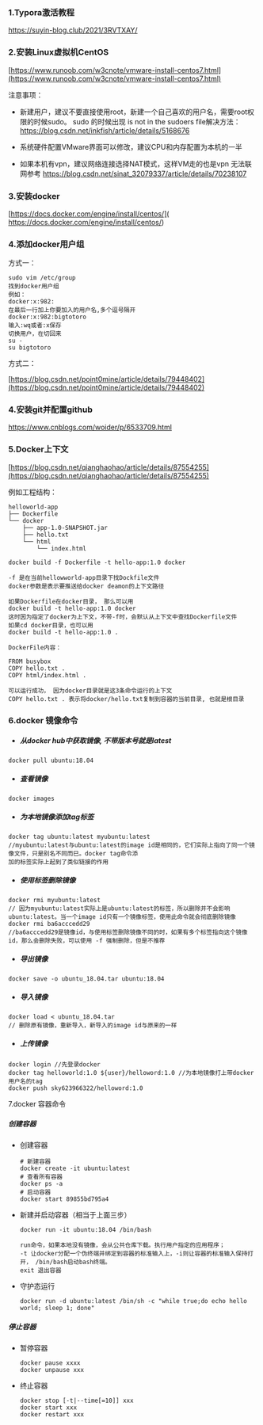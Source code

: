 ### 1.Typora激活教程

https://suyin-blog.club/2021/3RVTXAY/

### 2.安装Linux虚拟机CentOS

[https://www.runoob.com/w3cnote/vmware-install-centos7.html](https://www.runoob.com/w3cnote/vmware-install-centos7.html)

注意事项：

 - 新建用户，建议不要直接使用root，新建一个自己喜欢的用户名，需要root权限的时候sudo。
sudo 的时候出现 is not in the sudoers file解决方法：https://blog.csdn.net/inkfish/article/details/5168676

 - 系统硬件配置VMware界面可以修改，建议CPU和内存配置为本机的一半

 - 如果本机有vpn，建议网络连接选择NAT模式，这样VM走的也是vpn
 无法联网参考 https://blog.csdn.net/sinat_32079337/article/details/70238107

### 3.安装docker

 [https://docs.docker.com/engine/install/centos/]( https://docs.docker.com/engine/install/centos/)

### 4.添加docker用户组

方式一：

```
sudo vim /etc/group
找到docker用户组
例如：
docker:x:982:
在最后一行加上你要加入的用户名,多个逗号隔开
docker:x:982:bigtotoro
输入:wq或者:x保存
切换用户，在切回来
su -
su bigtotoro
```

方式二：

[https://blog.csdn.net/point0mine/article/details/79448402](https://blog.csdn.net/point0mine/article/details/79448402)

### 4.安装git并配置github

 https://www.cnblogs.com/woider/p/6533709.html

### 5.Docker上下文
[https://blog.csdn.net/qianghaohao/article/details/87554255](https://blog.csdn.net/qianghaohao/article/details/87554255)

例如工程结构：

```
helloworld-app
├── Dockerfile
└── docker
    ├── app-1.0-SNAPSHOT.jar
    ├── hello.txt
    └── html
        └── index.html
```

```
docker build -f Dockerfile -t hello-app:1.0 docker 

-f 是在当前hellowworld-app目录下找Dockfile文件
docker参数是表示要推送给docker deamon的上下文路径

如果Dockerfile在docker目录， 那么可以用
docker build -t hello-app:1.0 docker 
这时因为指定了docker为上下文，不带-f时，会默认从上下文中查找Dockerfile文件
如果cd docker目录，也可以用
docker build -t hello-app:1.0 . 
```



```
DockerFile内容：

FROM busybox
COPY hello.txt .
COPY html/index.html .

可以运行成功， 因为docker目录就是这3条命令运行的上下文
COPY hello.txt . 表示将docker/hello.txt复制到容器的当前目录, 也就是根目录
```

### 6.docker 镜像命令

- ##### 从docker hub中获取镜像, 不带版本号就是latest

```
docker pull ubuntu:18.04
```

- ##### 查看镜像

```
docker images
```

- ##### 为本地镜像添加tag标签

```
docker tag ubuntu:latest myubuntu:latest
//myubuntu:latest与ubuntu:latest的image id是相同的，它们实际上指向了同一个镜像文件，只是别名不同而巳。docker tag命令添
加的标签实际上起到了类似链接的作用
```

- ##### 使用标签删除镜像

```
docker rmi myubuntu:latest
// 因为myubuntu:latest实际上是ubuntu:latest的标签，所以删除并不会影响ubuntu:latest。当一个image id只有一个镜像标签，使用此命令就会彻底删除镜像
docker rmi ba6acccedd29
//ba6acccedd29是镜像id，与使用标签删除镜像不同的时，如果有多个标签指向这个镜像id，那么会删除失败，可以使用 -f 强制删除，但是不推荐
```

- ##### 导出镜像

```
docker save -o ubuntu_18.04.tar ubuntu:18.04
```

- ##### 导入镜像

```
docker load < ubuntu_18.04.tar
// 删除原有镜像，重新导入，新导入的image id与原来的一样
```

- ##### 上传镜像

```
docker login //先登录docker
docker tag helloworld:1.0 ${user}/helloword:1.0 //为本地镜像打上带docker用户名的tag
docker push sky623966322/helloword:1.0
```

7.docker 容器命令

##### 创建容器

- 创建容器

  ```
  # 新建容器
  docker create -it ubuntu:latest
  # 查看所有容器
  docker ps -a
  # 启动容器
  docker start 89855bd795a4
  ```

- 新建并启动容器（相当于上面三步）

  ```
  docker run -it ubuntu:18.04 /bin/bash
  
  run命令，如果本地没有镜像，会从公共仓库下载。执行用户指定的应用程序；
  -t 让docker分配一个伪终端并绑定到容器的标准输入上，-i则让容器的标准输入保持打开， /bin/bash启动bash终端。
  exit 退出容器
  ```

- 守护态运行

  ```
  docker run -d ubuntu:latest /bin/sh -c "while true;do echo hello world; sleep 1; done"
  ```

##### 停止容器

- 暂停容器

  ```
  docker pause xxxx
  docker unpause xxx
  ```

- 终止容器

  ```
  docker stop [-t|--time[=10]] xxx
  docker start xxx
  docker restart xxx
  ```

  

